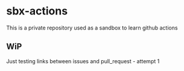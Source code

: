 # sbx-actions
This is a private repository used as a sandbox to learn github actions

## WiP
Just testing links between issues and pull_request - attempt 1
